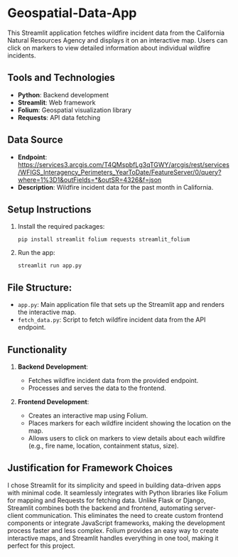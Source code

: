 # Geospatial-Data-App
This Streamlit application fetches wildfire incident data from the California Natural Resources Agency and displays it on an interactive map. Users can click on markers to view detailed information about individual wildfire incidents.

## Tools and Technologies

- **Python**: Backend development
- **Streamlit**: Web framework
- **Folium**: Geospatial visualization library
- **Requests**: API data fetching

## Data Source

- **Endpoint**: https://services3.arcgis.com/T4QMspbfLg3qTGWY/arcgis/rest/services/WFIGS_Interagency_Perimeters_YearToDate/FeatureServer/0/query?where=1%3D1&outFields=*&outSR=4326&f=json
- **Description**: Wildfire incident data for the past month in California.

## Setup Instructions

1. Install the required packages:
    ```
    pip install streamlit folium requests streamlit_folium
    ```

2. Run the app:
    ```
    streamlit run app.py
    ```
## File Structure:

- `app.py`: Main application file that sets up the Streamlit app and renders the interactive map.
- `fetch_data.py`: Script to fetch wildfire incident data from the API endpoint.

## Functionality

1. **Backend Development**:
    - Fetches wildfire incident data from the provided endpoint.
    - Processes and serves the data to the frontend.

2. **Frontend Development**:
    - Creates an interactive map using Folium.
    - Places markers for each wildfire incident showing the location on the map.
    - Allows users to click on markers to view details about each wildfire (e.g., fire name, location, containment status, size).

## Justification for Framework Choices

I chose Streamlit for its simplicity and speed in building data-driven apps with minimal code. It seamlessly integrates with Python libraries like Folium for mapping and Requests for fetching data. Unlike Flask or Django, Streamlit combines both the backend and frontend, automating server-client communication. This eliminates the need to create custom frontend components or integrate JavaScript frameworks, making the development process faster and less complex. Folium provides an easy way to create interactive maps, and Streamlit handles everything in one tool, making it perfect for this project.
